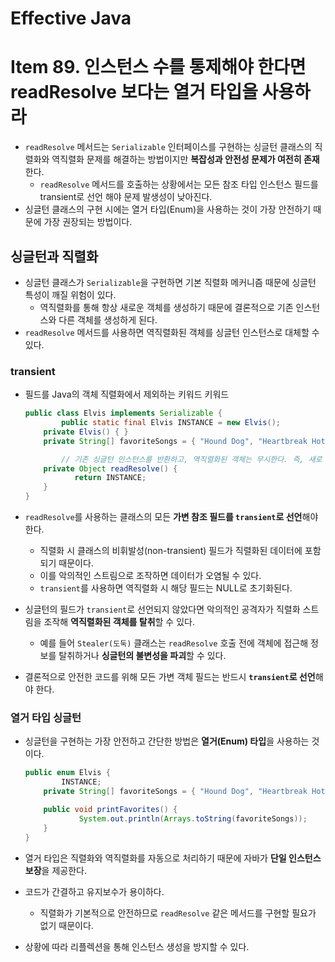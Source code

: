 # Effective Java

# Item 89. 인스턴스 수를 통제해야 한다면 readResolve 보다는 열거 타입을 사용하라

- `readResolve` 메서드는 `Serializable` 인터페이스를 구현하는 싱글턴 클래스의 직렬화와 역직렬화 문제를 해결하는 방법이지만 **복잡성과 안전성 문제가 여전히 존재**한다.
    - `readResolve` 메서드를 호출하는 상황에서는 모든 참조 타입 인스턴스 필드를 transient로 선언 해야 문제 발생성이 낮아진다.
- 싱글턴 클래스의 구현 시에는 열거 타입(Enum)을 사용하는 것이 가장 안전하기 때문에 가장 권장되는 방법이다.

## **싱글턴과 직렬화**

- 싱글턴 클래스가 `Serializable`을 구현하면 기본 직렬화 메커니즘 때문에 싱글턴 특성이 깨질 위험이 있다.
    - 역직렬화를 통해 항상 새로운 객체를 생성하기 때문에 결론적으로 기존 인스턴스와 다른 객체를 생성하게 된다.
- `readResolve` 메서드를 사용하면 역직렬화된 객체를 싱글턴 인스턴스로 대체할 수 있다.

### **transient**

- 필드를 Java의 객체 직렬화에서 제외하는 키워드 키워드

    ```java
    public class Elvis implements Serializable {
    		public static final Elvis INSTANCE = new Elvis();
        private Elvis() { }
        private String[] favoriteSongs = { "Hound Dog", "Heartbreak Hotel" };
    
    		// 기존 싱글턴 인스턴스를 반환하고, 역직렬화된 객체는 무시한다. 즉, 새로 역직렬화된 객체는 가비지 컬렉터에 의해 수집된다
        private Object readResolve() {
               return INSTANCE;
        }
    }
    ```

- `readResolve`를 사용하는 클래스의 모든 **가변 참조 필드를 `transient`로 선언**해야 한다.
    - 직렬화 시 클래스의 비휘발성(non-transient) 필드가 직렬화된 데이터에 포함되기 때문이다.
    - 이를 악의적인 스트림으로 조작하면 데이터가 오염될 수 있다.
    - `transient`를 사용하면 역직렬화 시 해당 필드는 NULL로 초기화된다.
- 싱글턴의 필드가 `transient`로 선언되지 않았다면 악의적인 공격자가 직렬화 스트림을 조작해 **역직렬화된 객체를 탈취**할 수 있다.
    - 예를 들어 `Stealer(도둑)` 클래스는 `readResolve` 호출 전에 객체에 접근해 정보를 탈취하거나 **싱글턴의 불변성을 파괴**할 수 있다.
- 결론적으로 안전한 코드를 위해 모든 가변 객체 필드는 반드시 **`transient`로 선언**해야 한다.

### 열거 타입 싱글턴

- 싱글턴을 구현하는 가장 안전하고 간단한 방법은 **열거(Enum) 타입**을 사용하는 것이다.

    ```java
    public enum Elvis {
    		INSTANCE;
        private String[] favoriteSongs = { "Hound Dog", "Heartbreak Hotel" };
    
        public void printFavorites() {
    		    System.out.println(Arrays.toString(favoriteSongs));
        }
    }
    ```

- 열거 타입은 직렬화와 역직렬화를 자동으로 처리하기 때문에 자바가 **단일 인스턴스 보장**을 제공한다.
- 코드가 간결하고 유지보수가 용이하다.
    - 직렬화가 기본적으로 안전하므로 `readResolve` 같은 메서드를 구현할 필요가 없기 때문이다.
- 상황에 따라 리플렉션을 통해 인스턴스 생성을 방지할 수 있다.